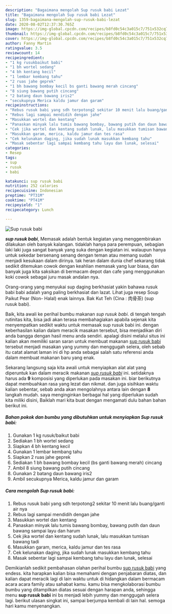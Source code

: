 ```yaml
---
description: "Bagaimana mengolah Sup rusuk babi Lezat"
title: "Bagaimana mengolah Sup rusuk babi Lezat"
slug: 1359-bagaimana-mengolah-sup-rusuk-babi-lezat
date: 2020-08-02T12:37:30.765Z
image: https://img-global.cpcdn.com/recipes/b8fd0c54c3a015c7/751x532cq70/sup-rusuk-babi-foto-resep-utama.jpg
thumbnail: https://img-global.cpcdn.com/recipes/b8fd0c54c3a015c7/751x532cq70/sup-rusuk-babi-foto-resep-utama.jpg
cover: https://img-global.cpcdn.com/recipes/b8fd0c54c3a015c7/751x532cq70/sup-rusuk-babi-foto-resep-utama.jpg
author: Fanny Martin
ratingvalue: 3.5
reviewcount: 14
recipeingredient:
- "1 kg rusukbaikut babi"
- "1 bh wortel sedang"
- "4 bh kentang kecil"
- "1 lembar kembang tahu"
- "2 ruas jahe geprek"
- "1 bh bawang bombay kecil bs ganti bawang merah cincang"
- "8 siung bawang putih cincang"
- "2 batang daun bawang iris2"
- "secukupnya Merica kaldu jamur dan garam"
recipeinstructions:
- "Rebus rusuk babi yang sdh terpotong2 sekitar 10 menit lalu buang/ganti air nya"
- "Rebus lagi sampai mendidih dengan jahe"
- "Masukkan wortel dan kentang"
- "Panaskan minyak lalu tumis bawang bombay, bawang putih dan daun bawang sampai layu dan harum"
- "Cek jika wortel dan kentang sudah lunak, lalu masukkan tumisan bawang tadi"
- "Masukkan garam, merica, kaldu jamur dan tes rasa"
- "Cek kelunakan daging, jika sudah lunak masukkan kembang tahu"
- "Masak sebentar lagi sampai kembang tahu layu dan lunak, selesai"
categories:
- Resep
tags:
- sup
- rusuk
- babi

katakunci: sup rusuk babi 
nutrition: 252 calories
recipecuisine: Indonesian
preptime: "PT31M"
cooktime: "PT41M"
recipeyield: "1"
recipecategory: Lunch

---
```



![Sup rusuk babi](https://img-global.cpcdn.com/recipes/b8fd0c54c3a015c7/751x532cq70/sup-rusuk-babi-foto-resep-utama.jpg)

<b><i>sup rusuk babi</i></b>, Memasak adalah bentuk kegiatan yang menggembirakan dilakukan oleh banyak kalangan. tidaklah hanya para perempuan, sebagian laki laki juga sangat banyak yang suka dengan kegiatan ini. walaupun hanya untuk sekedar bersenang senang dengan teman atau memang sudah menjadi kesukaan dalam dirinya. tak heran dalam dunia chef sekarang tidak sedikit ditemukan cowok dengan keahlian memasak yang luar biasa, dan banyak juga kita saksikan di bermacam depot dan cafe yang menggunakan koki cowok sebagai juru masak andalan nya.

Orang-orang yang menyukai sup daging berkhasiat yakin bahawa rusuk babi babi adalah yang paling berkhasiat dan lazat. Lihat juga resep Soup Paikut Pear (Non- Halal) enak lainnya. Bak Kut Teh (Cina : 肉骨茶) (sup rusuk babi).

Baik, kita awali ke perihal bumbu makanan <i>sup rusuk babi</i>. di tengah tengah rutinitas kita, bisa jadi akan terasa membahagiakan apabila sejenak kita menyempatkan sedikit waktu untuk memasak sup rusuk babi ini. dengan keberhasilan kalian dalam meracik masakan tersebut, bisa menjadikan diri anda bangga dengan hasil menu anda sendiri. apalagi disini melalui situs ini kalian akan memiliki saran saran untuk membuat makanan <u>sup rusuk babi</u> tersebut menjadi masakan yang yummy dan menggugah selera, oleh sebab itu catat alamat laman ini di hp anda sebagai salah satu referensi anda dalam membuat makanan baru yang enak.


Sekarang langsung saja kita awali untuk menyiapkan alat alat yang diperuntuk kan dalam meracik makanan <u><i>sup rusuk babi</i></u> ini. setidaknya harus ada <b>9</b> komposisi yang diperlukan pada masakan ini. biar berikutnya dapat membuahkan rasa yang lezat dan nikmat. dan juga sisihkan waktu kalian sebentar, sebab anda akan mengolahnya antara lain dengan <b>8</b> langkah mudah. saya menginginkan berbagai hal yang diperlukan sudah kita miliki disini, Baiklah mari kita buat dengan mengamati dulu bahan bahan berikut ini.

<!--inarticleads1-->

##### Bahan pokok dan bumbu yang dibutuhkan untuk menyiapkan Sup rusuk babi:

1. Gunakan 1 kg rusuk/baikut babi
1. Sediakan 1 bh wortel sedang
1. Siapkan 4 bh kentang kecil
1. Gunakan 1 lembar kembang tahu
1. Siapkan 2 ruas jahe geprek
1. Sediakan 1 bh bawang bombay kecil (bs ganti bawang merah) cincang
1. Ambil 8 siung bawang putih cincang
1. Gunakan 2 batang daun bawang iris2
1. Ambil secukupnya Merica, kaldu jamur dan garam




<!--inarticleads2-->

##### Cara mengolah Sup rusuk babi:

1. Rebus rusuk babi yang sdh terpotong2 sekitar 10 menit lalu buang/ganti air nya
1. Rebus lagi sampai mendidih dengan jahe
1. Masukkan wortel dan kentang
1. Panaskan minyak lalu tumis bawang bombay, bawang putih dan daun bawang sampai layu dan harum
1. Cek jika wortel dan kentang sudah lunak, lalu masukkan tumisan bawang tadi
1. Masukkan garam, merica, kaldu jamur dan tes rasa
1. Cek kelunakan daging, jika sudah lunak masukkan kembang tahu
1. Masak sebentar lagi sampai kembang tahu layu dan lunak, selesai




Demikianlah sedikit pembahasan olahan perihal bumbu <u>sup rusuk babi</u> yang endess. kita harapkan kalian bisa memahami dengan penjabaran diatas, dan kalian dapat meracik lagi di lain waktu untuk di hidangkan dalam bermacam acara acara family atau sahabat kamu. kamu bisa mengkolaborasi bumbu bumbu yang ditampilkan diatas sesuai dengan harapan anda, sehingga menu <b>sup rusuk babi</b> ini bs menjadi lebih yummy dan menggugah selera lagi. berikut ulasan singkat ini, sampai berjumpa kembali di lain hal. semoga hari kamu menyenangkan.
